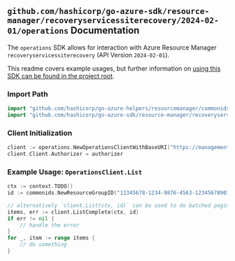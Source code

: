 
## `github.com/hashicorp/go-azure-sdk/resource-manager/recoveryservicessiterecovery/2024-02-01/operations` Documentation

The `operations` SDK allows for interaction with Azure Resource Manager `recoveryservicessiterecovery` (API Version `2024-02-01`).

This readme covers example usages, but further information on [using this SDK can be found in the project root](https://github.com/hashicorp/go-azure-sdk/tree/main/docs).

### Import Path

```go
import "github.com/hashicorp/go-azure-helpers/resourcemanager/commonids"
import "github.com/hashicorp/go-azure-sdk/resource-manager/recoveryservicessiterecovery/2024-02-01/operations"
```


### Client Initialization

```go
client := operations.NewOperationsClientWithBaseURI("https://management.azure.com")
client.Client.Authorizer = authorizer
```


### Example Usage: `OperationsClient.List`

```go
ctx := context.TODO()
id := commonids.NewResourceGroupID("12345678-1234-9876-4563-123456789012", "example-resource-group")

// alternatively `client.List(ctx, id)` can be used to do batched pagination
items, err := client.ListComplete(ctx, id)
if err != nil {
	// handle the error
}
for _, item := range items {
	// do something
}
```

